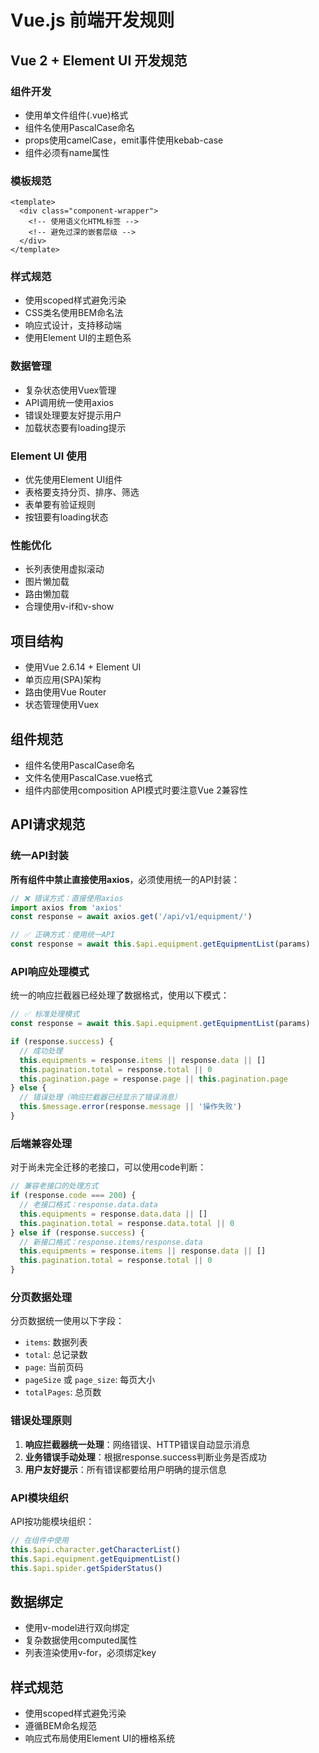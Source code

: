 # Vue.js 前端开发规则

## Vue 2 + Element UI 开发规范

### 组件开发
- 使用单文件组件(.vue)格式
- 组件名使用PascalCase命名
- props使用camelCase，emit事件使用kebab-case
- 组件必须有name属性

### 模板规范
```vue
<template>
  <div class="component-wrapper">
    <!-- 使用语义化HTML标签 -->
    <!-- 避免过深的嵌套层级 -->
  </div>
</template>
```

### 样式规范
- 使用scoped样式避免污染
- CSS类名使用BEM命名法
- 响应式设计，支持移动端
- 使用Element UI的主题色系

### 数据管理
- 复杂状态使用Vuex管理
- API调用统一使用axios
- 错误处理要友好提示用户
- 加载状态要有loading提示

### Element UI 使用
- 优先使用Element UI组件
- 表格要支持分页、排序、筛选
- 表单要有验证规则
- 按钮要有loading状态

### 性能优化
- 长列表使用虚拟滚动
- 图片懒加载
- 路由懒加载
- 合理使用v-if和v-show 

## 项目结构
- 使用Vue 2.6.14 + Element UI
- 单页应用(SPA)架构
- 路由使用Vue Router
- 状态管理使用Vuex

## 组件规范
- 组件名使用PascalCase命名
- 文件名使用PascalCase.vue格式
- 组件内部使用composition API模式时要注意Vue 2兼容性

## API请求规范

### 统一API封装
**所有组件中禁止直接使用axios**，必须使用统一的API封装：

```javascript
// ❌ 错误方式：直接使用axios
import axios from 'axios'
const response = await axios.get('/api/v1/equipment/')

// ✅ 正确方式：使用统一API
const response = await this.$api.equipment.getEquipmentList(params)
```

### API响应处理模式
统一的响应拦截器已经处理了数据格式，使用以下模式：

```javascript
// ✅ 标准处理模式
const response = await this.$api.equipment.getEquipmentList(params)

if (response.success) {
  // 成功处理
  this.equipments = response.items || response.data || []
  this.pagination.total = response.total || 0
  this.pagination.page = response.page || this.pagination.page
} else {
  // 错误处理（响应拦截器已经显示了错误消息）
  this.$message.error(response.message || '操作失败')
}
```

### 后端兼容处理
对于尚未完全迁移的老接口，可以使用code判断：

```javascript
// 兼容老接口的处理方式
if (response.code === 200) {
  // 老接口格式：response.data.data
  this.equipments = response.data.data || []
  this.pagination.total = response.data.total || 0
} else if (response.success) {
  // 新接口格式：response.items/response.data
  this.equipments = response.items || response.data || []
  this.pagination.total = response.total || 0
}
```

### 分页数据处理
分页数据统一使用以下字段：
- `items`: 数据列表
- `total`: 总记录数
- `page`: 当前页码
- `pageSize` 或 `page_size`: 每页大小
- `totalPages`: 总页数

### 错误处理原则
1. **响应拦截器统一处理**：网络错误、HTTP错误自动显示消息
2. **业务错误手动处理**：根据response.success判断业务是否成功
3. **用户友好提示**：所有错误都要给用户明确的提示信息

### API模块组织
API按功能模块组织：
```javascript
// 在组件中使用
this.$api.character.getCharacterList()
this.$api.equipment.getEquipmentList()
this.$api.spider.getSpiderStatus()
```

## 数据绑定
- 使用v-model进行双向绑定
- 复杂数据使用computed属性
- 列表渲染使用v-for，必须绑定key

## 样式规范
- 使用scoped样式避免污染
- 遵循BEM命名规范
- 响应式布局使用Element UI的栅格系统 